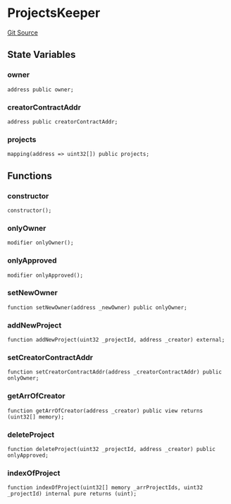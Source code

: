 # ProjectsKeeper
[Git Source](https://github.com/sbsweb3hub/sbs_contracts/blob/6b40f2679f7e03f7398df97700949af278bd88cc/src/ProjectsKeeper.sol)


## State Variables
### owner

```solidity
address public owner;
```


### creatorContractAddr

```solidity
address public creatorContractAddr;
```


### projects

```solidity
mapping(address => uint32[]) public projects;
```


## Functions
### constructor


```solidity
constructor();
```

### onlyOwner


```solidity
modifier onlyOwner();
```

### onlyApproved


```solidity
modifier onlyApproved();
```

### setNewOwner


```solidity
function setNewOwner(address _newOwner) public onlyOwner;
```

### addNewProject


```solidity
function addNewProject(uint32 _projectId, address _creator) external;
```

### setCreatorContractAddr


```solidity
function setCreatorContractAddr(address _creatorContractAddr) public onlyOwner;
```

### getArrOfCreator


```solidity
function getArrOfCreator(address _creator) public view returns (uint32[] memory);
```

### deleteProject


```solidity
function deleteProject(uint32 _projectId, address _creator) public onlyApproved;
```

### indexOfProject


```solidity
function indexOfProject(uint32[] memory _arrProjectIds, uint32 _projectId) internal pure returns (uint);
```

